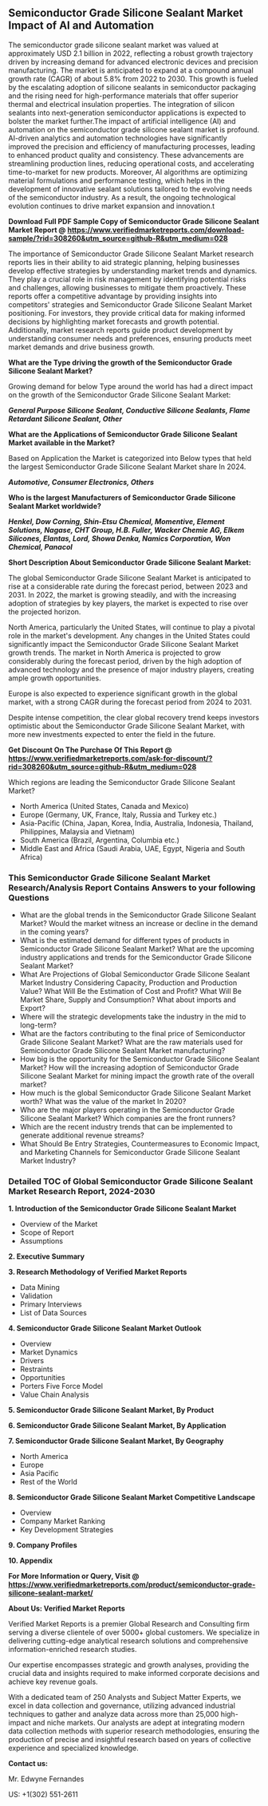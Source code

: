 <h2>Semiconductor Grade Silicone Sealant Market Impact of AI and Automation</h2>The semiconductor grade silicone sealant market was valued at approximately USD 2.1 billion in 2022, reflecting a robust growth trajectory driven by increasing demand for advanced electronic devices and precision manufacturing. The market is anticipated to expand at a compound annual growth rate (CAGR) of about 5.8% from 2022 to 2030. This growth is fueled by the escalating adoption of silicone sealants in semiconductor packaging and the rising need for high-performance materials that offer superior thermal and electrical insulation properties. The integration of silicon sealants into next-generation semiconductor applications is expected to bolster the market further.The impact of artificial intelligence (AI) and automation on the semiconductor grade silicone sealant market is profound. AI-driven analytics and automation technologies have significantly improved the precision and efficiency of manufacturing processes, leading to enhanced product quality and consistency. These advancements are streamlining production lines, reducing operational costs, and accelerating time-to-market for new products. Moreover, AI algorithms are optimizing material formulations and performance testing, which helps in the development of innovative sealant solutions tailored to the evolving needs of the semiconductor industry. As a result, the ongoing technological evolution continues to drive market expansion and innovation.t</p><p id="" class=""><strong>Download Full PDF Sample Copy of Semiconductor Grade Silicone Sealant Market Report @ <a href="https://www.verifiedmarketreports.com/download-sample/?rid=308260&utm_source=github-R&utm_medium=028" target="_blank">https://www.verifiedmarketreports.com/download-sample/?rid=308260&utm_source=github-R&utm_medium=028</a></strong></p><p>The importance of&nbsp;Semiconductor Grade Silicone Sealant Market research reports lies in their ability to aid strategic planning, helping businesses develop effective strategies by understanding market trends and dynamics. They play a crucial role in risk management by identifying potential risks and challenges, allowing businesses to mitigate them proactively. These reports offer a competitive advantage by providing insights into competitors' strategies and Semiconductor Grade Silicone Sealant Market positioning. For investors, they provide critical data for making informed decisions by highlighting market forecasts and growth potential. Additionally, market research reports guide product development by understanding consumer needs and preferences, ensuring products meet market demands and drive business growth.</p><p><strong>What are the&nbsp;Type driving the growth of the Semiconductor Grade Silicone Sealant Market?</strong></p><p id="" class="">Growing demand for below Type around the world has had a direct impact on the growth of the Semiconductor Grade Silicone Sealant Market:</p><em><strong>General Purpose Silicone Sealant, Conductive Silicone Sealants, Flame Retardant Silicone Sealant, Other</strong></em></p><strong>What are the&nbsp;Applications&nbsp;of Semiconductor Grade Silicone Sealant Market available in the Market?</strong></p><p id="" class="">Based on Application the Market is categorized into Below types that held the largest Semiconductor Grade Silicone Sealant Market share In 2024.</p><em><strong>Automotive, Consumer Electronics, Others</strong></em></p><strong>Who is the largest Manufacturers of Semiconductor Grade Silicone Sealant Market worldwide?</strong></p><p><em><strong>Henkel, Dow Corning, Shin-Etsu Chemical, Momentive, Element Solutions, Nagase, CHT Group, H.B. Fuller, Wacker Chemie AG, Elkem Silicones, Elantas, Lord, Showa Denka, Namics Corporation, Won Chemical, Panacol</strong></em></p><p id="" class=""><strong>Short Description About Semiconductor Grade Silicone Sealant Market:</strong></p><p>The global Semiconductor Grade Silicone Sealant Market is anticipated to rise at a considerable rate during the forecast period, between 2023 and 2031. In 2022, the market is growing steadily, and with the increasing adoption of strategies by key players, the market is expected to rise over the projected horizon.</p><p>North America, particularly the United States, will continue to play a pivotal role in the market's development. Any changes in the United States could significantly impact the Semiconductor Grade Silicone Sealant Market growth trends. The market in North America is projected to grow considerably during the forecast period, driven by the high adoption of advanced technology and the presence of major industry players, creating ample growth opportunities.</p><p>Europe is also expected to experience significant growth in the global market, with a strong CAGR during the forecast period from 2024 to 2031.</p><p>Despite intense competition, the clear global recovery trend keeps investors optimistic about the Semiconductor Grade Silicone Sealant Market, with more new investments expected to enter the field in the future.</p><p id="" class=""><strong>Get Discount On The Purchase Of This Report @ <a href="https://www.verifiedmarketreports.com/ask-for-discount/?rid=308260&utm_source=github-R&utm_medium=028" target="_blank">https://www.verifiedmarketreports.com/ask-for-discount/?rid=308260&utm_source=github-R&utm_medium=028</a></strong></p>Which regions are leading the Semiconductor Grade Silicone Sealant Market?</p><ul><li>North America (United States, Canada and Mexico)</li><li>Europe (Germany, UK, France, Italy, Russia and Turkey etc.)</li><li>Asia-Pacific (China, Japan, Korea, India, Australia, Indonesia, Thailand, Philippines, Malaysia and Vietnam)</li><li>South America (Brazil, Argentina, Columbia etc.)</li><li>Middle East and Africa (Saudi Arabia, UAE, Egypt, Nigeria and South Africa)</li></ul><h3 id="" class="">This Semiconductor Grade Silicone Sealant Market Research/Analysis Report Contains Answers to your following Questions</h3><ul><li>What are the global trends in the Semiconductor Grade Silicone Sealant Market? Would the market witness an increase or decline in the demand in the coming years?</li><li>What is the estimated demand for different types of products in Semiconductor Grade Silicone Sealant Market? What are the upcoming industry applications and trends for the Semiconductor Grade Silicone Sealant Market?</li><li>What Are Projections of Global Semiconductor Grade Silicone Sealant Market Industry Considering Capacity, Production and Production Value? What Will Be the Estimation of Cost and Profit? What Will Be Market Share, Supply and Consumption? What about imports and Export?</li><li>Where will the strategic developments take the industry in the mid to long-term?</li><li>What are the factors contributing to the final price of Semiconductor Grade Silicone Sealant Market? What are the raw materials used for Semiconductor Grade Silicone Sealant Market manufacturing?</li><li>How big is the opportunity for the Semiconductor Grade Silicone Sealant Market? How will the increasing adoption of Semiconductor Grade Silicone Sealant Market for mining impact the growth rate of the overall market?</li><li>How much is the global Semiconductor Grade Silicone Sealant Market worth? What was the value of the market In 2020?</li><li>Who are the major players operating in the Semiconductor Grade Silicone Sealant Market? Which companies are the front runners?</li><li>Which are the recent industry trends that can be implemented to generate additional revenue streams?</li><li>What Should Be Entry Strategies, Countermeasures to Economic Impact, and Marketing Channels for Semiconductor Grade Silicone Sealant Market Industry?</li></ul><h3 id="" class="">Detailed TOC of Global Semiconductor Grade Silicone Sealant Market Research Report, 2024-2030</h3><p id="" class=""><strong>1. Introduction of the Semiconductor Grade Silicone Sealant Market</strong></p><ul><li>Overview of the Market</li><li>Scope of Report</li><li>Assumptions</li></ul><p id="" class=""><strong>2. Executive Summary</strong></p><p id="" class=""><strong>3. Research Methodology of Verified Market Reports</strong></p><ul><li>Data Mining</li><li>Validation</li><li>Primary Interviews</li><li>List of Data Sources</li></ul><p id="" class=""><strong>4. Semiconductor Grade Silicone Sealant Market Outlook</strong></p><ul><li>Overview</li><li>Market Dynamics</li><li>Drivers</li><li>Restraints</li><li>Opportunities</li><li>Porters Five Force Model</li><li>Value Chain Analysis</li></ul><p id="" class=""><strong>5. Semiconductor Grade Silicone Sealant Market, By Product</strong></p><p id="" class=""><strong>6. Semiconductor Grade Silicone Sealant Market, By Application</strong></p><p id="" class=""><strong>7. Semiconductor Grade Silicone Sealant Market, By Geography</strong></p><ul><li>North America</li><li>Europe</li><li>Asia Pacific</li><li>Rest of the World</li></ul><p id="" class=""><strong>8. Semiconductor Grade Silicone Sealant Market Competitive Landscape</strong></p><ul><li>Overview</li><li>Company Market Ranking</li><li>Key Development Strategies</li></ul><p id="" class=""><strong>9. Company Profiles</strong></p><p id="" class=""><strong>10. Appendix</strong></p><p id="" class=""><strong>For More Information or Query, Visit @ <a href="https://www.verifiedmarketreports.com/product/semiconductor-grade-silicone-sealant-market/" target="_blank">https://www.verifiedmarketreports.com/product/semiconductor-grade-silicone-sealant-market/</a></strong></p><p id="" class=""><strong>About Us: Verified Market Reports</strong></p><p id="" class="">Verified Market Reports is a premier Global Research and Consulting firm serving a diverse clientele of over 5000+ global customers. We specialize in delivering cutting-edge analytical research solutions and comprehensive information-enriched research studies.</p><p id="" class="">Our expertise encompasses strategic and growth analyses, providing the crucial data and insights required to make informed corporate decisions and achieve key revenue goals.</p><p id="" class="">With a dedicated team of 250 Analysts and Subject Matter Experts, we excel in data collection and governance, utilizing advanced industrial techniques to gather and analyze data across more than 25,000 high-impact and niche markets. Our analysts are adept at integrating modern data collection methods with superior research methodologies, ensuring the production of precise and insightful research based on years of collective experience and specialized knowledge.</p><p id="" class=""><strong>Contact us:</strong></p><p id="" class="">Mr. Edwyne Fernandes</p><p id="" class="">US: +1(302) 551-2611</p>